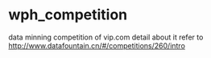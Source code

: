 # wph_competition
data minning competition of vip.com
detail about it refer to http://www.datafountain.cn/#/competitions/260/intro
